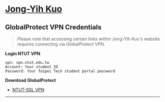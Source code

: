 # [Jong-Yih Kuo](https://sites.google.com/mail.ntut.edu.tw/jong-yih-kuo/programming-design-ii)



## GlobalProtect VPN Credentials
> Please note that accessing certain links within Jong-Yih Kuo's website requires connecting via GlobalProtect VPN.

**Login NTUT VPN**
```
vpn: vpn.ntut.edu.tw
Account: Your student ID
Password: Your Taipei Tech student portal password
```
**Download GlobalProtect**
- [NTUT-SSL VPN](https://vpn.ntut.edu.tw/global-protect/login.esp)
---
